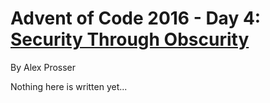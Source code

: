 # Advent of Code 2016 - Day 4: [Security Through Obscurity](https://adventofcode.com/2016/day/4)
By Alex Prosser

Nothing here is written yet...